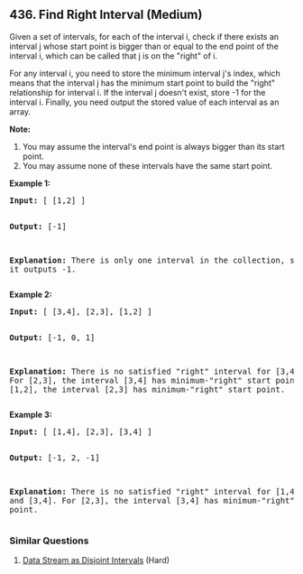 <!--|This file generated by command(leetcode description); DO NOT EDIT.    |-->
<!--+----------------------------------------------------------------------+-->
<!--|@author    Openset <openset.wang@gmail.com>                           |-->
<!--|@link      https://github.com/openset                                 |-->
<!--|@home      https://github.com/openset/leetcode                        |-->
<!--+----------------------------------------------------------------------+-->

## 436. Find Right Interval (Medium)

<p>
Given a set of intervals, for each of the interval i, check if there exists an interval j whose start point is bigger than or equal to the end point of the interval i, which can be called that j is on the "right" of i.
</p>

<p>
For any interval i, you need to store the minimum interval j's index, which means that the interval j has the minimum start point to build the "right" relationship for interval i. If the interval j doesn't exist, store -1 for the interval i. Finally, you need output the stored value of each interval as an array.
</p>

<p><b>Note:</b><br />
<ol>
<li>You may assume the interval's end point is always bigger than its start point.</li>
<li>You may assume none of these intervals have the same start point.</li>
</ol>
</p>

<p><b>Example 1:</b><br />
<pre>
<b>Input:</b> [ [1,2] ]

<b>Output:</b> [-1]

<b>Explanation:</b> There is only one interval in the collection, so it outputs -1.
</pre>
</p>

<p><b>Example 2:</b><br />
<pre>
<b>Input:</b> [ [3,4], [2,3], [1,2] ]

<b>Output:</b> [-1, 0, 1]

<b>Explanation:</b> There is no satisfied "right" interval for [3,4].
For [2,3], the interval [3,4] has minimum-"right" start point;
For [1,2], the interval [2,3] has minimum-"right" start point.
</pre>
</p>

<p><b>Example 3:</b><br />
<pre>
<b>Input:</b> [ [1,4], [2,3], [3,4] ]

<b>Output:</b> [-1, 2, -1]

<b>Explanation:</b> There is no satisfied "right" interval for [1,4] and [3,4].
For [2,3], the interval [3,4] has minimum-"right" start point.
</pre>
</p>

### Similar Questions
  1. [Data Stream as Disjoint Intervals](https://github.com/openset/leetcode/tree/master/problems/data-stream-as-disjoint-intervals) (Hard)
